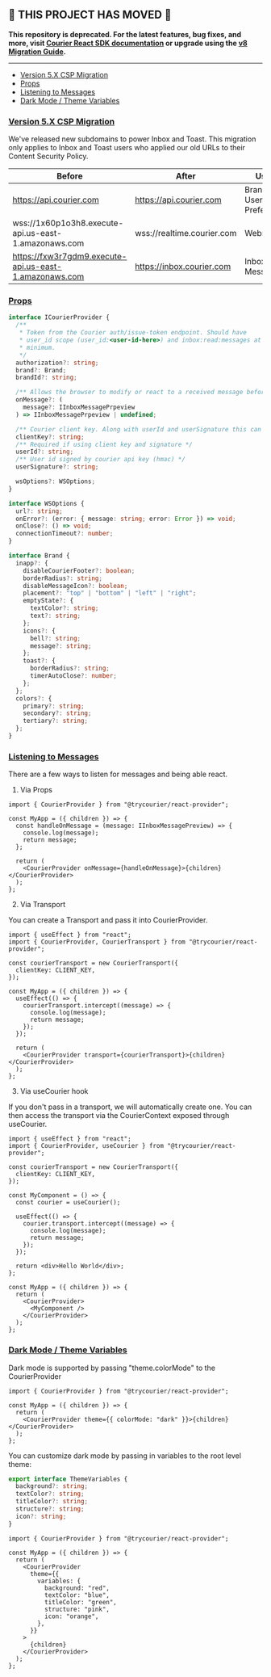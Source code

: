 ## 🚨 THIS PROJECT HAS MOVED 🚨

**This repository is deprecated. For the latest features, bug fixes, and more, visit [Courier React SDK documentation](https://www.courier.com/docs/sdk-libraries/courier-react-web) or upgrade using the [v8 Migration Guide](https://www.courier.com/docs/sdk-libraries/courier-react-v8-migration-guide).**

---

<!-- START doctoc generated TOC please keep comment here to allow auto update -->
<!-- DON'T EDIT THIS SECTION, INSTEAD RE-RUN doctoc TO UPDATE -->

- [Version 5.X CSP Migration](#version-5-csp-migration)
- [Props](#props)
- [Listening to Messages](#listening-to-messages)
- [Dark Mode / Theme Variables](#dark-mode--theme-variables)

<!-- END doctoc generated TOC please keep comment here to allow auto update -->

<a name="0propsmd"></a>

### [Version 5.X CSP Migration](#version-5-migration)

We've released new subdomains to power Inbox and Toast. This migration only applies to Inbox and Toast users who applied our old URLs to their Content Security Policy.

| Before                                                 | After                      | Usage                       |
| ------------------------------------------------------ | -------------------------- | --------------------------- |
| https://api.courier.com                                | https://api.courier.com    | Brands and User Preferences |
| wss://1x60p1o3h8.execute-api.us-east-1.amazonaws.com   | wss://realtime.courier.com | Websockets                  |
| https://fxw3r7gdm9.execute-api.us-east-1.amazonaws.com | https://inbox.courier.com  | Inbox Messages              |

### [Props](#props)

```ts
interface ICourierProvider {
  /**
   * Token from the Courier auth/issue-token endpoint. Should have
   * user_id scope (user_id:<user-id-here>) and inbox:read:messages at a
   * minimum.
   */
  authorization?: string;
  brand?: Brand;
  brandId?: string;

  /** Allows the browser to modify or react to a received message before the message is displayed to the user */
  onMessage?: (
    message?: IInboxMessagePrpeview
  ) => IInboxMessagePrpeview | undefined;

  /** Courier client key. Along with userId and userSignature this can be used as an alternative to the authorization field / token. */
  clientKey?: string;
  /** Required if using client key and signature */
  userId?: string;
  /** User id signed by courier api key (hmac) */
  userSignature?: string;

  wsOptions?: WSOptions;
}

interface WSOptions {
  url?: string;
  onError?: (error: { message: string; error: Error }) => void;
  onClose?: () => void;
  connectionTimeout?: number;
}

interface Brand {
  inapp?: {
    disableCourierFooter?: boolean;
    borderRadius?: string;
    disableMessageIcon?: boolean;
    placement?: "top" | "bottom" | "left" | "right";
    emptyState?: {
      textColor?: string;
      text?: string;
    };
    icons?: {
      bell?: string;
      message?: string;
    };
    toast?: {
      borderRadius?: string;
      timerAutoClose?: number;
    };
  };
  colors?: {
    primary?: string;
    secondary?: string;
    tertiary?: string;
  };
}
```

<a name="1listening-to-messagesmd"></a>

### [Listening to Messages](#listening)

There are a few ways to listen for messages and being able react.

1. Via Props

```tsx
import { CourierProvider } from "@trycourier/react-provider";

const MyApp = ({ children }) => {
  const handleOnMessage = (message: IInboxMessagePreview) => {
    console.log(message);
    return message;
  };

  return (
    <CourierProvider onMessage={handleOnMessage}>{children}</CourierProvider>
  );
};
```

2. Via Transport

You can create a Transport and pass it into CourierProvider.

```tsx
import { useEffect } from "react";
import { CourierProvider, CourierTransport } from "@trycourier/react-provider";

const courierTransport = new CourierTransport({
  clientKey: CLIENT_KEY,
});

const MyApp = ({ children }) => {
  useEffect(() => {
    courierTransport.intercept((message) => {
      console.log(message);
      return message;
    });
  });

  return (
    <CourierProvider transport={courierTransport}>{children}</CourierProvider>
  );
};
```

3. Via useCourier hook

If you don't pass in a transport, we will automatically create one. You can then access the transport via the CourierContext exposed through useCourier.

```tsx
import { useEffect } from "react";
import { CourierProvider, useCourier } from "@trycourier/react-provider";

const courierTransport = new CourierTransport({
  clientKey: CLIENT_KEY,
});

const MyComponent = () => {
  const courier = useCourier();

  useEffect(() => {
    courier.transport.intercept((message) => {
      console.log(message);
      return message;
    });
  });

  return <div>Hello World</div>;
};

const MyApp = ({ children }) => {
  return (
    <CourierProvider>
      <MyComponent />
    </CourierProvider>
  );
};
```

<a name="2dark-modemd"></a>

### [Dark Mode / Theme Variables](#dark-mode)

Dark mode is supported by passing "theme.colorMode" to the CourierProvider

```tsx
import { CourierProvider } from "@trycourier/react-provider";

const MyApp = ({ children }) => {
  return (
    <CourierProvider theme={{ colorMode: "dark" }}>{children}</CourierProvider>
  );
};
```

You can customize dark mode by passing in variables to the root level theme:

```typescript
export interface ThemeVariables {
  background?: string;
  textColor?: string;
  titleColor?: string;
  structure?: string;
  icon?: string;
}
```

```tsx
import { CourierProvider } from "@trycourier/react-provider";

const MyApp = ({ children }) => {
  return (
    <CourierProvider
      theme={{
        variables: {
          background: "red",
          textColor: "blue",
          titleColor: "green",
          structure: "pink",
          icon: "orange",
        },
      }}
    >
      {children}
    </CourierProvider>
  );
};
```
